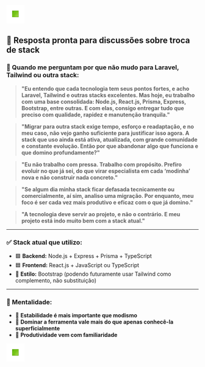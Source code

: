 <!-- Botões de navegação -->
[![Início](../images/control/11273_control_stop_icon.png)](./README.md#quicksnip "Início")
<!-- /Botões de navegação -->

## 🧩 Resposta pronta para discussões sobre troca de stack

### 💬 Quando me perguntam por que não mudo para Laravel, Tailwind ou outra stack:

> **"Eu entendo que cada tecnologia tem seus pontos fortes, e acho Laravel, Tailwind e outras stacks excelentes. Mas hoje, eu trabalho com uma base consolidada: Node.js, React.js, Prisma, Express, Bootstrap, entre outras. E com elas, consigo entregar tudo que preciso com qualidade, rapidez e manutenção tranquila."**

> **"Migrar para outra stack exige tempo, esforço e readaptação, e no meu caso, não vejo ganho suficiente para justificar isso agora. A stack que uso ainda está ativa, atualizada, com grande comunidade e constante evolução. Então por que abandonar algo que funciona e que domino profundamente?"**

> **"Eu não trabalho com pressa. Trabalho com propósito. Prefiro evoluir no que já sei, do que virar especialista em cada ‘modinha’ nova e não construir nada concreto."**

> **"Se algum dia minha stack ficar defasada tecnicamente ou comercialmente, aí sim, analiso uma migração. Por enquanto, meu foco é ser cada vez mais produtivo e eficaz com o que já domino."**

> **"A tecnologia deve servir ao projeto, e não o contrário. E meu projeto está indo muito bem com a stack atual."**

---

### ✅ Stack atual que utilizo:
- 🟩 **Backend:** Node.js + Express + Prisma + TypeScript
- 🟦 **Frontend:** React.js + JavaScript ou TypeScript
- 🎨 **Estilo:** Bootstrap (podendo futuramente usar Tailwind como complemento, não substituição)

---

### 🧠 Mentalidade:
- 📌 **Estabilidade é mais importante que modismo**
- 📌 **Dominar a ferramenta vale mais do que apenas conhecê-la superficialmente**
- 📌 **Produtividade vem com familiaridade**

<!-- Botões de navegação -->
[![Início](../images/control/11273_control_stop_icon.png)](./README.md#quicksnip "Início")
<!-- /Botões de navegação -->